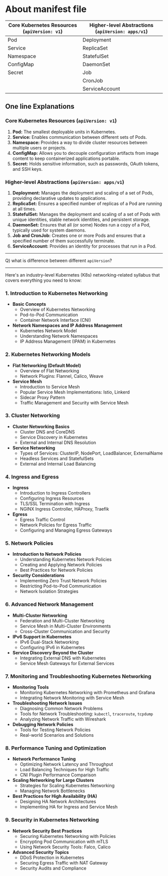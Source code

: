 # About manifest file

| Core Kubernetes Resources (`apiVersion: v1`) | Higher-level Abstractions (`apiVersion: apps/v1`) |
| -------------------------------------------- | ------------------------------------------------- |
| Pod                                          | Deployment                                        |
| Service                                      | ReplicaSet                                        |
| Namespace                                    | StatefulSet                                       |
| ConfigMap                                    | DaemonSet                                         |
| Secret                                       | Job                                               |
|                                              | CronJob                                           |
|                                              | ServiceAccount                                    |

## One line Explanations

### Core Kubernetes Resources (`apiVersion: v1`)

1. **Pod:** The smallest deployable units in Kubernetes.
2. **Service:** Enables communication between different sets of Pods.
3. **Namespace:** Provides a way to divide cluster resources between multiple users or projects.
4. **ConfigMap:** Allows you to decouple configuration artifacts from image content to keep containerized applications portable.
5. **Secret:** Holds sensitive information, such as passwords, OAuth tokens, and SSH keys.

### Higher-level Abstractions (`apiVersion: apps/v1`)

1. **Deployment:** Manages the deployment and scaling of a set of Pods, providing declarative updates to applications.
2. **ReplicaSet:** Ensures a specified number of replicas of a Pod are running at all times.
3. **StatefulSet:** Manages the deployment and scaling of a set of Pods with unique identities, stable network identities, and persistent storage.
4. **DaemonSet:** Ensures that all (or some) Nodes run a copy of a Pod, typically used for system daemons.
5. **Job and CronJob:** Creates one or more Pods and ensures that a specified number of them successfully terminate.
6. **ServiceAccount:** Provides an identity for processes that run in a Pod.

---

Q) what is difference between different `apiVersion`?

---

Here's an industry-level Kubernetes (K8s) networking-related syllabus that covers everything you need to know:

### **1. Introduction to Kubernetes Networking**

- **Basic Concepts**
  - Overview of Kubernetes Networking
  - Pod-to-Pod Communication
  - Container Network Interface (CNI)
- **Network Namespaces and IP Address Management**
  - Kubernetes Network Model
  - Understanding Network Namespaces
  - IP Address Management (IPAM) in Kubernetes

### **2. Kubernetes Networking Models**

- **Flat Networking (Default Model)**
  - Overview of Flat Networking
  - Network Plugins: Flannel, Calico, Weave
- **Service Mesh**
  - Introduction to Service Mesh
  - Popular Service Mesh Implementations: Istio, Linkerd
  - Sidecar Proxy Pattern
  - Traffic Management and Security with Service Mesh

### **3. Cluster Networking**

- **Cluster Networking Basics**
  - Cluster DNS and CoreDNS
  - Service Discovery in Kubernetes
  - External and Internal DNS Resolution
- **Service Networking**
  - Types of Services: ClusterIP, NodePort, LoadBalancer, ExternalName
  - Headless Services and StatefulSets
  - External and Internal Load Balancing

### **4. Ingress and Egress**

- **Ingress**
  - Introduction to Ingress Controllers
  - Configuring Ingress Resources
  - TLS/SSL Termination with Ingress
  - NGINX Ingress Controller, HAProxy, Traefik
- **Egress**
  - Egress Traffic Control
  - Network Policies for Egress Traffic
  - Configuring and Managing Egress Gateways

### **5. Network Policies**

- **Introduction to Network Policies**
  - Understanding Kubernetes Network Policies
  - Creating and Applying Network Policies
  - Best Practices for Network Policies
- **Security Considerations**
  - Implementing Zero Trust Network Policies
  - Restricting Pod-to-Pod Communication
  - Network Isolation Strategies

### **6. Advanced Network Management**

- **Multi-Cluster Networking**
  - Federation and Multi-Cluster Networking
  - Service Mesh in Multi-Cluster Environments
  - Cross-Cluster Communication and Security
- **IPv6 Support in Kubernetes**
  - IPv6 Dual-Stack Networking
  - Configuring IPv6 in Kubernetes
- **Service Discovery Beyond the Cluster**
  - Integrating External DNS with Kubernetes
  - Service Mesh Gateways for External Services

### **7. Monitoring and Troubleshooting Kubernetes Networking**

- **Monitoring Tools**
  - Monitoring Kubernetes Networking with Prometheus and Grafana
  - Integrating Network Monitoring with Service Mesh
- **Troubleshooting Network Issues**
  - Diagnosing Common Network Problems
  - Tools for Network Troubleshooting: `kubectl`, `traceroute`, `tcpdump`
  - Analyzing Network Traffic with Wireshark
- **Debugging Network Policies**
  - Tools for Testing Network Policies
  - Real-world Scenarios and Solutions

### **8. Performance Tuning and Optimization**

- **Network Performance Tuning**
  - Optimizing Network Latency and Throughput
  - Load Balancing Techniques for High Traffic
  - CNI Plugin Performance Comparison
- **Scaling Networking for Large Clusters**
  - Strategies for Scaling Kubernetes Networking
  - Managing Network Bottlenecks
- **Best Practices for High Availability (HA)**
  - Designing HA Network Architectures
  - Implementing HA for Ingress and Service Mesh

### **9. Security in Kubernetes Networking**

- **Network Security Best Practices**
  - Securing Kubernetes Networking with Policies
  - Encrypting Pod Communication with mTLS
  - Using Network Security Tools: Falco, Calico
- **Advanced Security Topics**
  - DDoS Protection in Kubernetes
  - Securing Egress Traffic with NAT Gateway
  - Security Audits and Compliance
